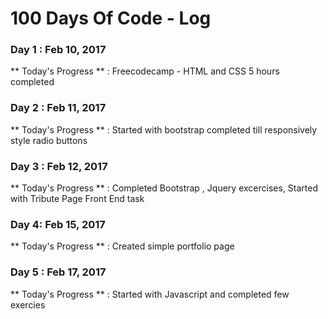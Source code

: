 # 100 Days Of Code - Log

### Day 1 : Feb 10, 2017

** Today's Progress ** : Freecodecamp - HTML and CSS 5 hours completed

### Day 2 : Feb 11, 2017

** Today's Progress ** : Started with bootstrap completed till responsively style radio buttons

### Day 3 : Feb 12, 2017

** Today's Progress ** : Completed Bootstrap , Jquery excercises, Started with Tribute Page Front End task

### Day 4: Feb 15, 2017

** Today's Progress ** : Created simple portfolio page

### Day 5 : Feb 17, 2017

** Today's Progress ** : Started with Javascript and completed few exercies